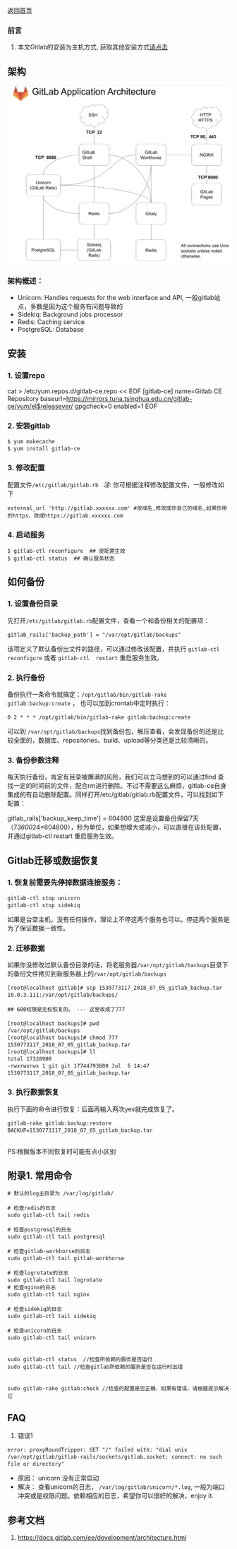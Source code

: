 [返回首页](/index.html)
### 前言
1. 本文Gitlab的安装为主机方式, 获取其他安装方式[请点击](https://git.lug.ustc.edu.cn/help/install/README.md)


## 架构
![Image](images/gitlab_arch.png)

### 架构概述：
* Unicorn: Handles requests for the web interface and API, 一般gitlab站点，多数是因为这个服务有问题导致的
* Sidekiq: Background jobs processor
* Redis: Caching service
* PostgreSQL: Database


## 安装
### 1. 设置repo
cat > /etc/yum.repos.d/gitlab-ce.repo << EOF
[gitlab-ce]
name=Gitlab CE Repository
baseurl=https://mirrors.tuna.tsinghua.edu.cn/gitlab-ce/yum/el$releasever/
gpgcheck=0
enabled=1
EOF

### 2. 安装gitlab

```
$ yum makecache
$ yum install gitlab-ce
```

### 3. 修改配置

配置文件```/etc/gitlab/gitlab.rb ```
_注_: 你可根据注释修改配置文件，一般修改如下

```
external_url 'http://gitlab.xxxxxx.com' #改域名,修改成你自己的域名,如果你用的https，改成https://gitlab.xxxxxx.com
```

### 4. 启动服务

```
$ gitlab-ctl reconfigure  ## 使配置生效
$ gitlab-ctl status  ## 确认服务状态
```

## 如何备份

### 1. 设置备份目录
先打开```/etc/gitlab/gitlab.rb```配置文件，查看一个和备份相关的配置项：

```
gitlab_rails['backup_path'] = "/var/opt/gitlab/backups"
```

该项定义了默认备份出文件的路径，可以通过修改该配置，并执行 ```gitlab-ctl reconfigure``` 或者 ```gitlab-ctl  restart``` 重启服务生效。

### 2. 执行备份
备份执行一条命令就搞定：```/opt/gitlab/bin/gitlab-rake gitlab:backup:create``` ，
也可以加到crontab中定时执行：

```
0 2 * * * /opt/gitlab/bin/gitlab-rake gitlab:backup:create
```

可以到 ```/var/opt/gitlab/backups```找到备份包，解压查看，会发现备份的还是比较全面的，数据库、repositories、build、upload等分类还是比较清晰的。

### 3. 备份参数注释 
每天执行备份，肯定有目录被爆满的风险，我们可以立马想到的可以通过find 查找一定的时间前的文件，配合rm进行删除。不过不需要这么麻烦，gitlab-ce自身集成的有自动删除配置。同样打开/etc/gitlab/gitlab.rb配置文件，可以找到如下配置：

gitlab_rails['backup_keep_time'] = 604800
这里是设置备份保留7天（7*3600*24=604800），秒为单位，如果想增大或减小，可以直接在该处配置，并通过gitlab-ctl restart 重启服务生效。


## Gitlab迁移或数据恢复


### 1. 恢复前需要先停掉数据连接服务：

```
gitlab-ctl stop unicorn
gitlab-ctl stop sidekiq
```

如果是台空主机，没有任何操作，理论上不停这两个服务也可以。停这两个服务是为了保证数据一致性。

### 2. 迁移数据
如果你没修改过默认备份目录的话，将老服务器```/var/opt/gitlab/backups```目录下的备份文件拷贝到新服务器上的```/var/opt/gitlab/backups```

```
[root@localhost gitlab]# scp 1530773117_2018_07_05_gitlab_backup.tar 10.0.3.111:/var/opt/gitlab/backups/
 
## 600权限是无权恢复的。 --- 这里改成了777

[root@localhost backups]# pwd
/var/opt/gitlab/backups
[root@localhost backups]# chmod 777 1530773117_2018_07_05_gitlab_backup.tar 
[root@localhost backups]# ll
total 17328900
-rwxrwxrwx 1 git git 17744793600 Jul  5 14:47 1530773117_2018_07_05_gitlab_backup.tar
```


### 3. 执行数据恢复

执行下面的命令进行恢复：后面再输入两次yes就完成恢复了。

```
gitlab-rake gitlab:backup:restore BACKUP=1530773117_2018_07_05_gitlab_backup.tar
 
```

PS:根据版本不同恢复时可能有点小区别


## 附录1. 常用命令
```
# 默认的log主目录为 /var/log/gitlab/

# 检查redis的日志
sudo gitlab-ctl tail redis

# 检查postgresql的日志
sudo gitlab-ctl tail postgresql

# 检查gitlab-workhorse的日志
sudo gitlab-ctl tail gitlab-workhorse

# 检查logrotate的日志
sudo gitlab-ctl tail logrotate
# 检查nginx的日志
sudo gitlab-ctl tail nginx

# 检查sidekiq的日志
sudo gitlab-ctl tail sidekiq

# 检查unicorn的日志
sudo gitlab-ctl tail unicorn


sudo gitlab-ctl status  //检查所依赖的服务是否运行
sudo gitlab-ctl tail //检查gitlab所依赖的服务是否在运行时出错


sudo gitlab-rake gitlab:check //检查的配置是否正确，如果有错误，请根据提示解决它
```


## FAQ
1. 错误1

```
error: proxyRoundTripper: GET "/" failed with: "dial unix /var/opt/gitlab/gitlab-rails/sockets/gitlab.socket: connect: no such file or directory"
```

* 原因： unicorn 没有正常启动
* 解决： 查看unicorn的日志， ```/var/log/gitlab/unicorn/*.log```, 一般为端口冲突或是权限问题。依赖相应的日志，希望你可以很好的解决，enjoy it.


## 参考文档
1. https://docs.gitlab.com/ee/development/architecture.html